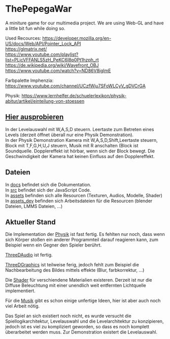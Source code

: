 # ThePepegaWar
A miniture game for our multimedia project. We are using Web-GL and have a little bit fun while doing so.


Used Recources:
https://developer.mozilla.org/en-US/docs/Web/API/Pointer_Lock_API  
https://glmatrix.net/  
https://www.youtube.com/playlist?list=PLjcVFFANLS5zH_PeKC6I8p0Pt1hzph_rt  
https://de.wikipedia.org/wiki/Wavefront_OBJ  
https://www.youtube.com/watch?v=ND86V8iglmE  

Farbpalette Imphenzia: https://www.youtube.com/channel/UCzfWju7SFoWLCyV_gDVCrGA

Physik:
https://www.lernhelfer.de/schuelerlexikon/physik-abitur/artikel/einteilung-von-stoessen

## [Hier ausprobieren](https://fjangfaragesh.github.io/ThePepegaWar/)

In der Levelauswahl mit W,A,S,D steuern. Leertaste zum Betreten eines Levels (derzeit öffnet überall nur eine Physik Demonstration).  
In der Physik Demonstration Kamera mit W,A,S,D,Shift,Leertaste steuern, Block mit T,F,G,H,U,J steuern, Musik mit R anschalten (Block ist Soundquelle. Dopplereffekt ist hörbar, wenn sich der Block bewegt. Die Geschwindigkeit der Kamera hat keinen Einfluss auf den Dopplereffekt.

## Dateien

In [docs](docs) befindet sich die Dokumentation.  
In [src](src) befindet sich der JavaScript Code.  
In [assets](assets) befinden sich alle Resourcen (Texturen, Audios, Modelle, Shader)
In [assets_dev](assets_dev) befinden sich Arbeitsdateien für die Resourcen (blender Dateien, LMMS Dateien, ...)

## Aktueller Stand

Die Implementation der [Physik](docs/physics.md) ist fast fertig. Es fehlten nur noch, dass wenn sich Körper stoßen ein anderer Programmteil darauf reagieren kann, zum Beispiel wenn ein Gegner den Spieler berührt.

[ThreeDAudio](docs/ThreeDAudio.md) ist fertig.

[ThreeDGraphics](docs/threeDGraphics.md) ist teilweise ferig, jedoch fehlt zum Beispiel die Nachbearbeitung des Bildes mittels effekte (Blur, farbkorrektur, ...)

Die [Shader](docs/3dmaterialshader.md) für verschiendene Materialien existeren. Derzeit ist nur die Diffuse Beleuchtung mit einer unendlich weit entfernten Lichtquelle implementiert.

Für die [Musik](assets/audio/music) gibt es schon einige unfertige Ideen, hier ist aber auch noch viel Arbeit nötig.

Das Spiel an sich existiert noch nicht, es wurde versucht die Spiellogikarchitektur, Levelauswahl und die Levelarchitektur zu konzipieren, jedoch ist es viel zu kompliziert geworden, so dass es noch komplett überarbeitet werden muss. Zur Demonstration existert die Levelauswahl.
